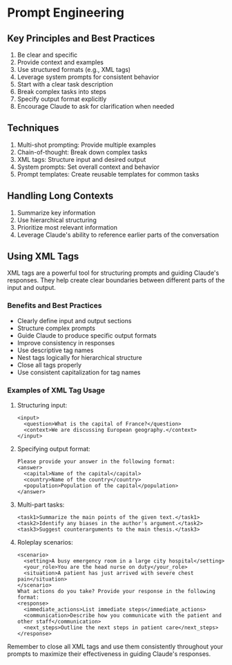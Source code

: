 # Prompt Engineering

## Key Principles and Best Practices
1. Be clear and specific
2. Provide context and examples
3. Use structured formats (e.g., XML tags)
4. Leverage system prompts for consistent behavior
5. Start with a clear task description
6. Break complex tasks into steps
7. Specify output format explicitly
8. Encourage Claude to ask for clarification when needed

## Techniques
1. Multi-shot prompting: Provide multiple examples
2. Chain-of-thought: Break down complex tasks
3. XML tags: Structure input and desired output
4. System prompts: Set overall context and behavior
5. Prompt templates: Create reusable templates for common tasks

## Handling Long Contexts
1. Summarize key information
2. Use hierarchical structuring
3. Prioritize most relevant information
4. Leverage Claude's ability to reference earlier parts of the conversation

## Using XML Tags
XML tags are a powerful tool for structuring prompts and guiding Claude's responses. They help create clear boundaries between different parts of the input and output.

### Benefits and Best Practices
- Clearly define input and output sections
- Structure complex prompts
- Guide Claude to produce specific output formats
- Improve consistency in responses
- Use descriptive tag names
- Nest tags logically for hierarchical structure
- Close all tags properly
- Use consistent capitalization for tag names

### Examples of XML Tag Usage

1. Structuring input:
   ```
   <input>
     <question>What is the capital of France?</question>
     <context>We are discussing European geography.</context>
   </input>
   ```

2. Specifying output format:
   ```
   Please provide your answer in the following format:
   <answer>
     <capital>Name of the capital</capital>
     <country>Name of the country</country>
     <population>Population of the capital</population>
   </answer>
   ```

3. Multi-part tasks:
   ```
   <task1>Summarize the main points of the given text.</task1>
   <task2>Identify any biases in the author's argument.</task2>
   <task3>Suggest counterarguments to the main thesis.</task3>
   ```

4. Roleplay scenarios:
   ```
   <scenario>
     <setting>A busy emergency room in a large city hospital</setting>
     <your_role>You are the head nurse on duty</your_role>
     <situation>A patient has just arrived with severe chest pain</situation>
   </scenario>
   What actions do you take? Provide your response in the following format:
   <response>
     <immediate_actions>List immediate steps</immediate_actions>
     <communication>Describe how you communicate with the patient and other staff</communication>
     <next_steps>Outline the next steps in patient care</next_steps>
   </response>
   ```

Remember to close all XML tags and use them consistently throughout your prompts to maximize their effectiveness in guiding Claude's responses.
